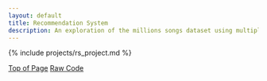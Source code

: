 ```yaml
---
layout: default
title: Recommendation System
description: An exploration of the millions songs dataset using multiple recommendation algorithms 
---
```


<script src="https://gist.github.com/benjamin-j-cooper/de5bd92f9523060ea8aeec70a712cce9.js"></script>

{% include projects/rs_project.md %}

<div class="btn-container flex-parent jc-center">
    <span><a href="#page-top" class="btn margin-right text-uppercase">Top of Page</a></span>
    <span><a href="https://github.com/benjamin-j-cooper/millionSongs_recommendationSystemAnalysis.git" class="btn text-uppercase" target="_blank">Raw Code</a></span>
</div>